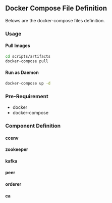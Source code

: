 ## Docker Compose File Definition 

Belows are the docker-compose files definition.


### Usage

#### Pull Images
```bash
cd scripts/artifacts
docker-compose pull
```

#### Run as Daemon
```bash
docker-compose up -d
```

### Pre-Requirement

- docker
- docker-compose

### Component Definition

#### ccenv

#### zookeeper

#### kafka

#### peer

#### orderer

#### ca
